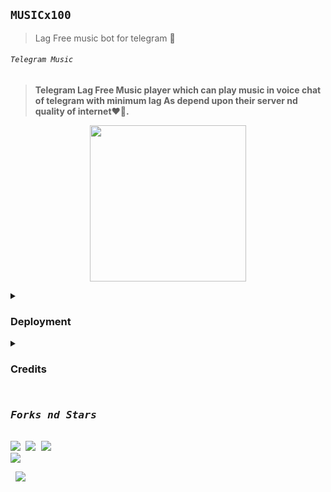## `MUSICx100`
>Lag Free music bot for telegram 💞
<p align="center"><h6> <code>Telegram Music</code> </h6>

> __Telegram Lag Free Music player which can play music in voice chat of telegram with minimum lag As depend upon their server nd quality of internet❤️🚶.__
<p align="center">
<img src='https://telegra.ph/file/ceda1580c90e06991e883.png' alternate="Aww Reload Aunty It's Your internet issue" height="250px">

</pre>
<details><summary> <h3><b>Deployment</b></h3> </summary>
<pre>
<b>Deploy to Heroku</b>
<p><a href="https://heroku.com/deploy"><img src="https://img.shields.io/badge/Deploy%20To%20Heroku-black?style=for-the-badge&logo=heroku" width="200""/></a></p>
</pre>
</details>
<details>
<summary><b><h3>Credits</h3></b></summary>
<i>All credit Goes To these peoples</i><br>
<code>ItsmeHyper13: Main Credit</code><br>
<code>Nub Hu vro Schhi me🥲🥲</code><br>
</details>


<p align="center">
<pre>
<h3><b><i>Forks nd Stars</i></b></h3>
<img src="https://img.shields.io/github/license/ShailendraOP/Musicx100.svg"> <img src="https://img.shields.io/github/forks/ShailendraOP/Musicx100.svg"> <img src="https://img.shields.io/github/stars/ShailendraOP/Musicx100.svg">
<a href="https://github.com/ShailendraOP/Musicx100"><img src="https://img.shields.io/badge/Fork%20Hero%20Music-cyan?style=for-the-badge&logo=github"></a>
</pre></p>


<p><code></code> <pre> <a href="https://t.me/HeroOfficialBots"><img src="https://img.shields.io/badge/Join-Hero%20%20Bots-blue?style=for-the-badge&logo=telegram"></a></pre>
